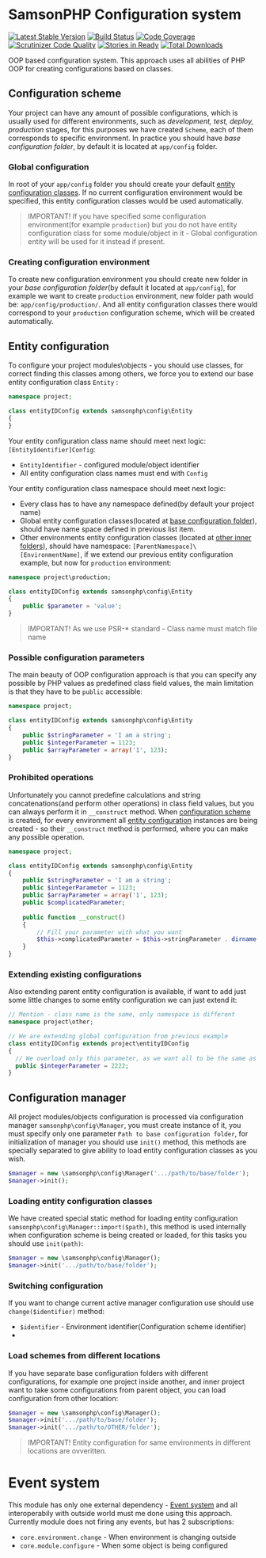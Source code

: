 # SamsonPHP Configuration system

[![Latest Stable Version](https://poser.pugx.org/samsonphp/config/v/stable.svg)](https://packagist.org/packages/samsonphp/config) 
[![Build Status](https://travis-ci.org/SamsonPHP/config.svg?branch=1.0.11)](https://travis-ci.org/SamsonPHP/config)
[![Code Coverage](https://scrutinizer-ci.com/g/samsonphp/config/badges/coverage.png?b=master)](https://scrutinizer-ci.com/g/samsonphp/config/?branch=master)
[![Scrutinizer Code Quality](https://scrutinizer-ci.com/g/samsonphp/config/badges/quality-score.png?b=master)](https://scrutinizer-ci.com/g/samsonphp/config/?branch=master)
[![Stories in Ready](https://badge.waffle.io/samsonphp/config.png?label=ready&title=Ready)](https://waffle.io/samsonphp/config)
[![Total Downloads](https://poser.pugx.org/samsonphp/config/downloads.svg)](https://packagist.org/packages/samsonphp/config)

OOP based configuration system. This approach uses all abilities of PHP OOP for creating configurations based on classes.  

## Configuration scheme
Your project can have any amount of possible configurations, which is usually used for different environments, such as *development, test, deploy, production* stages,
for this purposes we have created ```Scheme```, each of them corresponds to specific environment. In practice you should have _base configuration folder_,
by default it is located at ```app/config``` folder. 

### Global configuration 
In root of your ```app/config``` folder you should create your default [entity configuration classes](#entity-configuration). If no current configuration environment would be specified, this
entity configuration classes would be used automatically. 
> IMPORTANT! If you have specified some configuration environment(for example ```production```) but you do not have entity configuration class for some module/object in it - Global
configuration entity will be used for it instead if present.

### Creating configuration environment
To create new configuration environment you should create new folder in your _base configuration folder_(by default it located at ```app/config```), for example we want to create ```production``` environment, new folder path would be: ```app/config/production/```. And all entity configuration classes there would correspond to your ```production``` configuration scheme, which will be created automatically.

## Entity configuration
To configure your project modules\objects  - you should use classes, for correct finding this classes among others, we force you to extend our base entity configuration class ```Entity``` :

```php
namespace project;

class entityIDConfig extends samsonphp\config\Entity
{    
}
```

Your entity configuration class name should meet next logic: ```[EntityIdentifier]Config```:
* ```EntityIdentifier``` - configured module/object identifier  
* All entity configuration class names must end with ```Config```

Your entity configuration class namespace should meet next logic:
* Every class has to have any namespace defined(by default your project name)
* Global entity configuration classes(located at [base configuration folder](#configuration-scheme)), should
have name space defined in previous list item.
* Other environments entity configuration classes (located at [other inner folders](#creating-configuration-environment)),
should have namespace: ```[ParentNamespace]\[EnvironmentName]```, if we extend our previous entity configuration example, but now for ```production``` environment:

```php
namespace project\production;

class entityIDConfig extends samsonphp\config\Entity
{
    public $parameter = 'value';
}
```

> IMPORTANT! As we use PSR-* standard - Class name must match file name

### Possible configuration parameters
The main beauty of OOP configuration approach is that you can specify any possible  by PHP values as predefined class field values, the main
limitation is that they have to be ```public``` accessible:

```php
namespace project;

class entityIDConfig extends samsonphp\config\Entity
{    
    public $stringParameter = 'I am a string';
    public $integerParameter = 1123;
    public $arrayParameter = array('1', 123);
}
```

### Prohibited operations  
Unfortunately you cannot predefine calculations and string concatenations(and perform other operations) in class field values, but you can 
always perform it in ```__construct``` method. When [configuration scheme](#configuration-scheme) is created, for every environment all 
[entity configuration](#entity-configuration) instances are being created - so their ```__construct``` method is performed, where you
can make any possible operation.

```php
namespace project;

class entityIDConfig extends samsonphp\config\Entity
{    
    public $stringParameter = 'I am a string';
    public $integerParameter = 1123;
    public $arrayParameter = array('1', 123);
    public $complicatedParameter;
    
    public function __construct()
    {
        // Fill your parameter with what you want
        $this->complicatedParameter = $this->stringParameter . dirname(__DIR__); 
    }
}
```

### Extending existing configurations
Also extending parent entity configuration is available, if want to add just some little changes to some entity configuration we can just extend it:
```php
// Mention - class name is the same, only namespace is different
namespace project\other;

// We are extending global configuration from previous example
class entityIDConfig extends project\entityIDConfig
{
  // We overload only this parameter, as we want all to be the same as parent
  public $integerParameter = 2222;
}
```

## Configuration manager
All project modules/objects configuration is processed via configuration manager ```samsonphp\config\Manager```, you must create instance of it, you must specify
only one parameter ```Path to base configuration folder```, for initialization of manager you should use ```init()``` method, this methods are specially separated
to give ability to load entity configuration classes as you wish.  
```php 
$manager = new \samsonphp\config\Manager('.../path/to/base/folder');
$manager->init();
```

### Loading entity configuration classes
We have created special static method for loading entity configuration ```samsonphp\config\Manager::import($path)```, this method is used internally when configuration scheme is being created or loaded, for this tasks you should use ```init(path)```:
```php 
$manager = new \samsonphp\config\Manager();
$manager->init('.../path/to/base/folder');
```

### Switching configuration
If you want to change current active manager configuration use should use ```change($identifier)``` method:
* ```$identifier``` - Environment identifier(Configuration scheme identifier)
* 
### Load schemes from different locations
If you have separate base configuration folders with different configurations, for example one project inside another, and inner project want to take some configurations from parent object, you can load configuration from other location:
```php 
$manager = new \samsonphp\config\Manager();
$manager->init('.../path/to/base/folder');
$manager->init('.../path/to/OTHER/folder');
```
> IMPORTANT! Entity configuration for same environments in different locations are ovveritten.

# Event system
This module has only one external dependency - [Event system](https://github.com/samsonos/php_event) and all interoperabily with outside world must me done using this approach. 
Currently module does not firing any events, but has 2 subscriptions:
* ```core.environment.change``` - When environment is changing outside
* ```core.module.configure``` - When some object is being configured


